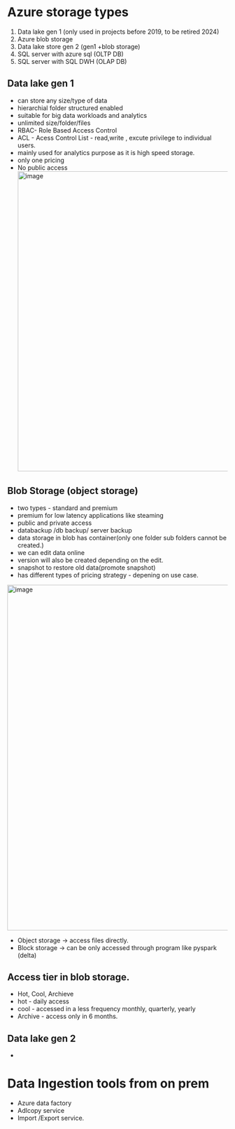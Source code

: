 # Azure storage types
1. Data lake gen 1 (only used in projects before 2019, to be retired 2024)  
2. Azure blob storage
3. Data lake store gen 2 (gen1 +blob storage)
4. SQL server with azure sql (OLTP DB)
5. SQL server with SQL DWH (OLAP DB)

## Data lake gen 1
- can store any size/type of data
- hierarchial folder structured enabled
- suitable for big data workloads and analytics
- unlimited size/folder/files
- RBAC- Role Based Access Control
- ACL - Acess Control List - read,write , excute privilege to individual users.
- mainly used for analytics purpose as it is high speed storage.
- only one pricing
- No public access
  <img width="684 " alt="image" src="https://github.com/deepakgowtham/Datascience_Basics/assets/47908891/6747268e-d873-46f1-8515-7881468aea01">

## Blob Storage (object storage)
- two types - standard and premium
- premium for low latency applications like steaming
- public and private access
- databackup /db backup/ server backup
- data storage in blob has container(only one folder sub folders cannot be created.)
- we can edit data online
- version will also be created depending on the edit.
- snapshot to restore old data(promote snapshot)
- has different types of pricing strategy - depening on use case.

<img width="788" alt="image" src="https://github.com/deepakgowtham/Datascience_Basics/assets/47908891/1c3f4075-fb5c-4e4e-b880-36bad2808c93">

- Object storage -> access files directly.
- Block storage -> can be only accessed through program like pyspark (delta)

## Access tier in blob storage.
- Hot, Cool, Archieve
- hot - daily access
- cool - accessed in a less frequency monthly, quarterly, yearly
- Archive - access only in 6 months.

## Data lake gen 2

- 
# Data Ingestion tools from on prem
- Azure data factory
- Adlcopy service
- Import /Export service.
